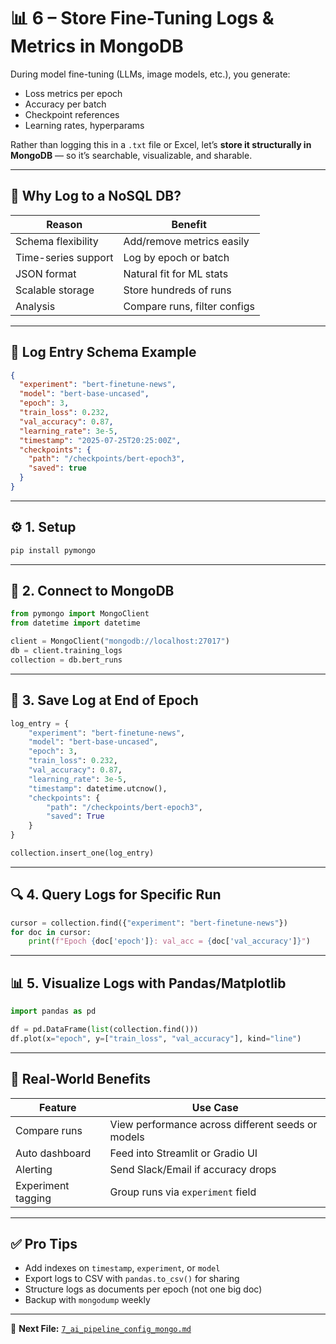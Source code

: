 
# 📊 6 – Store Fine-Tuning Logs & Metrics in MongoDB

During model fine-tuning (LLMs, image models, etc.), you generate:

- Loss metrics per epoch
- Accuracy per batch
- Checkpoint references
- Learning rates, hyperparams

Rather than logging this in a `.txt` file or Excel, let’s **store it structurally in MongoDB** — so it’s searchable, visualizable, and sharable.

---

## 🧩 Why Log to a NoSQL DB?

| Reason                | Benefit                         |
|-----------------------|----------------------------------|
| Schema flexibility    | Add/remove metrics easily        |
| Time-series support   | Log by epoch or batch            |
| JSON format           | Natural fit for ML stats         |
| Scalable storage      | Store hundreds of runs           |
| Analysis              | Compare runs, filter configs     |

---

## 📘 Log Entry Schema Example

```json
{
  "experiment": "bert-finetune-news",
  "model": "bert-base-uncased",
  "epoch": 3,
  "train_loss": 0.232,
  "val_accuracy": 0.87,
  "learning_rate": 3e-5,
  "timestamp": "2025-07-25T20:25:00Z",
  "checkpoints": {
    "path": "/checkpoints/bert-epoch3",
    "saved": true
  }
}
```

---

## ⚙️ 1. Setup

```bash
pip install pymongo
```

---

## 🔌 2. Connect to MongoDB

```python
from pymongo import MongoClient
from datetime import datetime

client = MongoClient("mongodb://localhost:27017")
db = client.training_logs
collection = db.bert_runs
```

---

## 💾 3. Save Log at End of Epoch

```python
log_entry = {
    "experiment": "bert-finetune-news",
    "model": "bert-base-uncased",
    "epoch": 3,
    "train_loss": 0.232,
    "val_accuracy": 0.87,
    "learning_rate": 3e-5,
    "timestamp": datetime.utcnow(),
    "checkpoints": {
        "path": "/checkpoints/bert-epoch3",
        "saved": True
    }
}

collection.insert_one(log_entry)
```

---

## 🔍 4. Query Logs for Specific Run

```python
cursor = collection.find({"experiment": "bert-finetune-news"})
for doc in cursor:
    print(f"Epoch {doc['epoch']}: val_acc = {doc['val_accuracy']}")
```

---

## 📊 5. Visualize Logs with Pandas/Matplotlib

```python
import pandas as pd

df = pd.DataFrame(list(collection.find()))
df.plot(x="epoch", y=["train_loss", "val_accuracy"], kind="line")
```

---

## 🧠 Real-World Benefits

| Feature            | Use Case                           |
|--------------------|-------------------------------------|
| Compare runs       | View performance across different seeds or models |
| Auto dashboard     | Feed into Streamlit or Gradio UI   |
| Alerting           | Send Slack/Email if accuracy drops |
| Experiment tagging | Group runs via `experiment` field  |

---

## ✅ Pro Tips

- Add indexes on `timestamp`, `experiment`, or `model`
- Export logs to CSV with `pandas.to_csv()` for sharing
- Structure logs as documents per epoch (not one big doc)
- Backup with `mongodump` weekly

---

📁 **Next File:** [`7_ai_pipeline_config_mongo.md`](./7_ai_pipeline_config_mongo.md)
